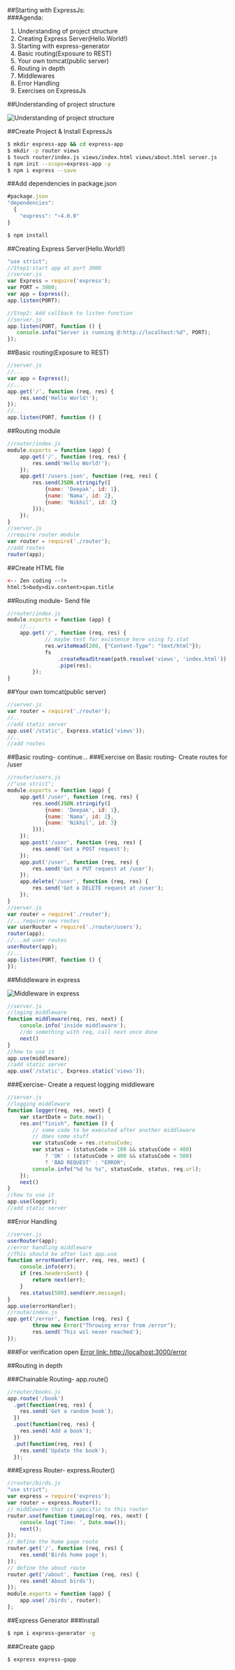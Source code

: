 ##Starting with ExpressJs:  
###Agenda: 
1.  Understanding of project structure
2.  Creating Express Server(Hello.World!)
3.  Starting with express-generator
4.  Basic routing(Exposure to REST)
5.  Your own tomcat(public server)
6.  Routing in depth
7.  Middlewares
8.  Error Handling
9.  Exercises on ExpressJs

##Understanding of project structure

![Understanding of project structure](https://raw.githubusercontent.com/deepakshrma/starting-with-npm-express-rest-api/master/basics-of-express/images/understanding-of-project-structure.png)

##Create Project & Install ExpressJs
```bash
$ mkdir express-app && cd express-app
$ mkdir -p router views
$ touch router/index.js views/index.html views/about.html server.js
$ npm init --scope=express-app -y
$ npm i express --save
```
##Add dependencies in package.json
```js
#package.json
"dependencies":
  {
    "express": "~4.0.0"
}
```
```bash
$ npm install
```
##Creating Express Server(Hello.World!)
```js
"use strict";
//Step1:start app at port 3000
//server.js
var Express = require('express');
var PORT = 3000;
var app = Express();
app.listen(PORT);
```
```js
//Step2: Add callback to listen function
//server.js
app.listen(PORT, function () {
   console.info("Server is running @:http://localhost:%d", PORT);
});
```
##Basic routing(Exposure to REST)
```js
//server.js
//...
var app = Express();
//...
app.get('/', function (req, res) {
    res.send('Hello World!');
});
//...
app.listen(PORT, function () {
```
##Routing module
```js
//router/index.js
module.exports = function (app) {
    app.get('/', function (req, res) {
        res.send('Hello World!');
    });
    app.get('/users.json', function (req, res) {
        res.send(JSON.stringify([
            {name: 'Deepak', id: 1},
            {name: 'Nama', id: 2},
            {name: 'Nikhil', id: 3}
        ]));
    });
}
//server.js
//require router module
var router = require('./router'); 
//add routes
router(app);
```

##Create HTML file
```html
<-- Zen coding --!> 
html:5>body>div.content>span.title
```
##Routing module- Send file
```js
//router/index.js
module.exports = function (app) {
    //...
    app.get('/', function (req, res) {
            // maybe test for existence here using fs.stat
            res.writeHead(200, {"Content-Type": "text/html"});
            fs
                .createReadStream(path.resolve('views', 'index.html'))
                .pipe(res);
        });
}
```
##Your own tomcat(public server)
```js
//server.js
var router = require('./router');
//..
//add static server
app.use('/static', Express.static('views'));
//..
//add routes
```
##Basic routing- continue...
###Exercise on Basic routing- Create routes for /user
```js
//router/users.js
//"use strict";
module.exports = function (app) {
    app.get('/user', function (req, res) {
        res.send(JSON.stringify([
            {name: 'Deepak', id: 1},
            {name: 'Nama', id: 2},
            {name: 'Nikhil', id: 3}
        ]));
    });
    app.post('/user', function (req, res) {
        res.send('Got a POST request');
    });
    app.put('/user', function (req, res) {
        res.send('Got a PUT request at /user');
    });
    app.delete('/user', function (req, res) {
        res.send('Got a DELETE request at /user');
    });
}
//server.js
var router = require('./router');
//...require new routes
var userRouter = require('./router/users');
router(app);
//...ad user routes
userRouter(app);
//...
app.listen(PORT, function () {
});
```
##Middleware in express

![Middleware in express](https://raw.githubusercontent.com/deepakshrma/starting-with-npm-express-rest-api/master/basics-of-express/images/Middlewares.png)
```js
//server.js
//loging middleware
function middleware(req, res, next) {
    console.info('inside middleware');
    //do something with req, call next once done
    next()
}
//how to use it
app.use(middleware);
//add static server
app.use('/static', Express.static('views'));
```
###Exercise- Create a request logging middleware 
```js
//server.js
//logging middleware
function logger(req, res, next) {
    var startDate = Date.now();
    res.on("finish", function () {
        // some code to be executed after another middleware
        // does some stuff
        var statusCode = res.statusCode;
        var status = (statusCode > 100 && statusCode < 400)
            ? 'OK' : (statusCode > 400 && statusCode < 500)
            ? 'BAD REQUEST' : "ERROR";
        console.info("%d %s %s", statusCode, status, req.url);
    });
    next()
}
//how to use it
app.use(logger);
//add static server
```
##Error Handling
```js
//server.js
userRouter(app);
//error handling middleware
//This should be after last app.use
function errorHandler(err, req, res, next) {
    console.info(err);
    if (res.headersSent) {
        return next(err);
    }
    res.status(500).send(err.message);
}
app.use(errorHandler);
//route/index.js
app.get('/error', function (req, res) {
        throw new Error("Throwing error from /error");
        res.send('This wil never reached');
});
```
###For verification open 
[Error link: http://localhost:3000/error](http://localhost:3000/error)

##Routing in depth

###Chainable Routing- app.route()
```js
//router/books.js
app.route('/book')
  .get(function(req, res) {
    res.send('Get a random book');
  })
  .post(function(req, res) {
    res.send('Add a book');
  })
  .put(function(req, res) {
    res.send('Update the book');
  });
```
###Express Router- express.Router()
```js
//router/birds.js
"use strict";
var express = require('express');
var router = express.Router();
// middleware that is specific to this router
router.use(function timeLog(req, res, next) {
    console.log('Time: ', Date.now());
    next();
});
// define the home page route
router.get('/', function (req, res) {
    res.send('Birds home page');
});
// define the about route
router.get('/about', function (req, res) {
    res.send('About birds');
});
module.exports = function (app) {
    app.use('/birds', router);
};
```
##Express Generator
###Install
```bash
$ npm i express-generator -g
```
###Create gapp
```bash
$ express express-gapp
```


